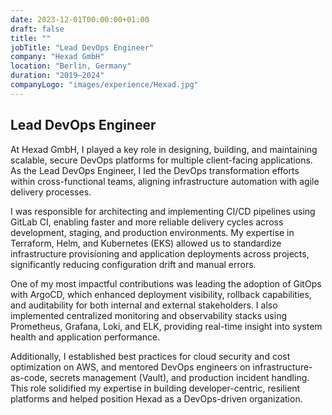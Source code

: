 ```yaml
---
date: 2023-12-01T00:00:00+01:00
draft: false
title: ""
jobTitle: "Lead DevOps Engineer"
company: "Hexad GmbH"
location: "Berlin, Germany"
duration: "2019–2024"
companyLogo: "images/experience/Hexad.jpg"
---
```


## Lead DevOps Engineer

At Hexad GmbH, I played a key role in designing, building, and maintaining scalable, secure DevOps platforms for multiple client-facing applications. As the Lead DevOps Engineer, I led the DevOps transformation efforts within cross-functional teams, aligning infrastructure automation with agile delivery processes.

I was responsible for architecting and implementing CI/CD pipelines using GitLab CI, enabling faster and more reliable delivery cycles across development, staging, and production environments. My expertise in Terraform, Helm, and Kubernetes (EKS) allowed us to standardize infrastructure provisioning and application deployments across projects, significantly reducing configuration drift and manual errors.

One of my most impactful contributions was leading the adoption of GitOps with ArgoCD, which enhanced deployment visibility, rollback capabilities, and auditability for both internal and external stakeholders. I also implemented centralized monitoring and observability stacks using Prometheus, Grafana, Loki, and ELK, providing real-time insight into system health and application performance.

Additionally, I established best practices for cloud security and cost optimization on AWS, and mentored DevOps engineers on infrastructure-as-code, secrets management (Vault), and production incident handling. This role solidified my expertise in building developer-centric, resilient platforms and helped position Hexad as a DevOps-driven organization.

